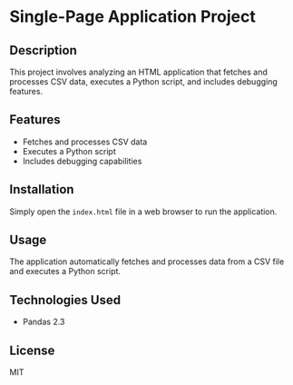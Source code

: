 # Single-Page Application Project

## Description
This project involves analyzing an HTML application that fetches and processes CSV data, executes a Python script, and includes debugging features.

## Features
- Fetches and processes CSV data
- Executes a Python script
- Includes debugging capabilities

## Installation
Simply open the `index.html` file in a web browser to run the application.

## Usage
The application automatically fetches and processes data from a CSV file and executes a Python script.

## Technologies Used
- Pandas 2.3

## License
MIT